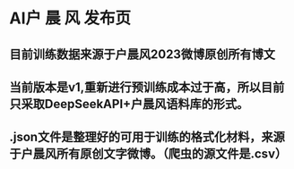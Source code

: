 # AI户 晨 风 发布页
## 目前训练数据来源于户晨风2023微博原创所有博文
## 当前版本是v1,重新进行预训练成本过于高，所以目前只采取DeepSeekAPI+户晨风语料库的形式。
## .json文件是整理好的可用于训练的格式化材料，来源于户晨风所有原创文字微博。（爬虫的源文件是.csv）